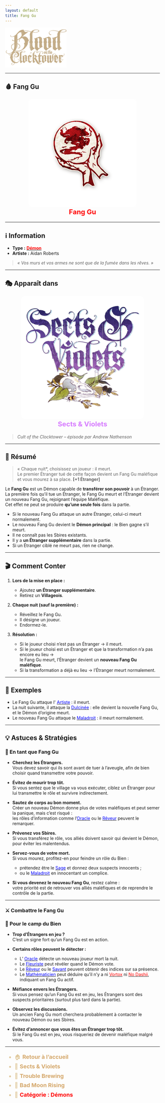 ```yaml
---
layout: default
title: Fang Gu
---
```


<!-- 🔴 Logo en haut à gauche -->
<p align="left">
  <a href="/botc-fr-bambi/">
    <img src="../images/logo.png" alt="Accueil BotC FR" width="200">
  </a>
</p>

---

## 🩸 Fang Gu

<!-- Image centrée cliquable -->
<div style="text-align:center; margin: 20px 0;">
  <a href="./fanggu.html" style="text-decoration:none;">
    <img src="../images/Icon_fanggu.png" alt="Fang Gu" width="350" style="border-radius:8px;">
    <br>
    <span style="color:red; font-weight:bold; font-size:22px;">Fang Gu</span>
  </a>
</div>

---

## ℹ️ Information  

- **Type :** [<span style="color:red;">**Démon**</span>](../demons.html)  
- **Artiste :** Aidan Roberts  
> *« Vos murs et vos armes ne sont que de la fumée dans les rêves. »*

---

## 🎭 Apparaît dans  

<div style="text-align:center; margin: 20px 0;">
  <a href="../sv.html" style="text-decoration:none;">
    <img src="../images/Logo_sects_and_violets.png" alt="Sects & Violets" width="400" style="border-radius:12px;">
    <br>
    <span style="color:#d67bff; font-weight:bold; font-size:22px;">Sects & Violets</span>
  </a>
</div>

> *Cult of the Clocktower – épisode par Andrew Nathenson*

---

## 📖 Résumé  

> « Chaque nuit*, choisissez un joueur : il meurt.  
> Le premier Étranger tué de cette façon devient un Fang Gu maléfique et vous mourez à sa place.
> **[+1 Étranger]**

Le **Fang Gu** est un Démon capable de **transférer son pouvoir** à un Étranger.  
La première fois qu’il tue un Étranger, le Fang Gu meurt et l’Étranger devient un nouveau Fang Gu, rejoignant l’équipe Maléfique.  
Cet effet ne peut se produire **qu’une seule fois** dans la partie.

- Si le nouveau Fang Gu attaque un autre Étranger, celui-ci meurt normalement.  
- Le nouveau Fang Gu devient le **Démon principal** : le Bien gagne s’il meurt.  
- Il ne connaît pas les Sbires existants.  
- Il y a **un Étranger supplémentaire** dans la partie.  
- Si un Étranger ciblé ne meurt pas, rien ne change.

---

## 🎬 Comment Conter  

1. **Lors de la mise en place :**  
   - Ajoutez **un Étranger supplémentaire**.  
   - Retirez un **Villageois**.

2. **Chaque nuit (sauf la première) :**  
   - Réveillez le Fang Gu.  
   - Il désigne un joueur.  
   - Endormez-le.  

3. **Résolution :**
   - Si le joueur choisi n’est pas un Étranger → il meurt.  
   - Si le joueur choisi est un Étranger et que la transformation n’a pas encore eu lieu →  
     le Fang Gu meurt, l’Étranger devient un **nouveau Fang Gu maléfique**.  
   - Si la transformation a déjà eu lieu → l’Étranger meurt normalement.

---

## 🧾 Exemples  

- Le Fang Gu attaque l' [<span style="color:blue;">Artiste</span>](artiste.md) : il meurt.  
- La nuit suivante, il attaque la [<span style="color:blue;">Dulcinée</span>](dulcinee.md) : elle devient la nouvelle Fang Gu, et le Démon d’origine meurt.  
- Le nouveau Fang Gu attaque le [<span style="color:blue;">Maladroit</span>](maladroit.md) : il meurt normalement.  

---

## 💡 Astuces & Stratégies  

### 🔴 En tant que Fang Gu  

- **Cherchez les Étrangers.**  
  Vous devez savoir qui ils sont avant de tuer à l’aveugle, afin de bien choisir quand transmettre votre pouvoir.  

- **Évitez de mourir trop tôt.**  
  Si vous sentez que le village va vous exécuter, ciblez un Étranger pour lui transmettre le rôle et survivre indirectement.  

- **Sautez de corps au bon moment.**  
  Créer un nouveau Démon donne plus de votes maléfiques et peut semer la panique, mais c’est risqué :  
  les rôles d’information comme l’[<span style="color:blue;">Oracle</span>](oracle.md) ou le [<span style="color:blue;">Rêveur</span>](reveur.md) peuvent le remarquer.  

- **Prévenez vos Sbires.**  
  Si vous transférez le rôle, vos alliés doivent savoir qui devient le Démon, pour éviter les malentendus.  

- **Servez-vous de votre mort.**  
  Si vous mourez, profitez-en pour feindre un rôle du Bien :  
  - prétendez être le [<span style="color:blue;">Sage</span>](sage.md) et donnez deux suspects innocents ;  
  - ou le [<span style="color:blue;">Maladroit</span>](maladroit.md) en innocentant un complice.  

- **Si vous devenez le nouveau Fang Gu**, restez calme :  
  votre priorité est de retrouver vos alliés maléfiques et de reprendre le contrôle de la partie.

---
### ⚔️ Combattre le Fang Gu
### 🔵 Pour le camp du Bien  

- **Trop d’Étrangers en jeu ?**  
  C’est un signe fort qu’un Fang Gu est en action.  

- **Certains rôles peuvent le détecter :**  
  - L’ [<span style="color:blue;">Oracle</span>](oracle.md) détecte un nouveau joueur mort la nuit.
  - Le [<span style="color:blue;">Fleuriste</span>](fleuriste.md) peut révéler quand le Démon vote.  
  - Le [<span style="color:blue;">Rêveur</span>](reveur.md) ou le [<span style="color:blue;">Savant</span>](savant.md) peuvent obtenir des indices sur sa présence.  
  - Le [<span style="color:blue;">Mathématicien</span>](mathematicien.md) peut déduire qu’il n’y a ni [<span style="color:red;">Vortox</span>](vortox.md) ni [<span style="color:red;">No Dashii</span>](nodashii.md), indiquant un Fang Gu actif.  

- **Méfiance envers les Étrangers.**  
  Si vous pensez qu’un Fang Gu est en jeu, les Étrangers sont des suspects prioritaires (surtout plus tard dans la partie).  

- **Observez les discussions.**  
  Un ancien Fang Gu mort cherchera probablement à contacter le nouveau Démon ou ses Sbires.  

- **Évitez d’annoncer que vous êtes un Étranger trop tôt.**  
  Si le Fang Gu est en jeu, vous risqueriez de devenir maléfique malgré vous.  

--- 

<ul style="color:#e0c99d; font-size:18px; line-height:1.7;">
  <li>🏠 <a href="/botc-fr-bambi/" style="color:#d4a76a; font-weight:bold; text-decoration:none;">Retour à l’accueil</a></li>
  <li>🌸 <a href="../sv.html" style="color:#d4a76a; font-weight:bold; text-decoration:none;">Sects & Violets</a></li>
  <li>🍺 <a href="../trouble_brewing.html" style="color:#d4a76a; font-weight:bold; text-decoration:none;">Trouble Brewing</a></li>
  <li>🌛 <a href="../bmr.html" style="color:#d4a76a; font-weight:bold; text-decoration:none;">Bad Moon Rising</a></li>
  <li>👹 <a href="../demons.html" style="color:red; font-weight:bold; text-decoration:none;">Catégorie : Démons</a></li>
</ul>

